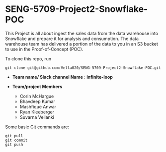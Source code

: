 
# SENG-5709-Project2-Snowflake-POC 
This Project is all about ingest the sales data from the data warehouse
into Snowflake and prepare it for analysis and consumption. The data warehouse team has delivered a
portion of the data to you in an S3 bucket to use in the Proof-of-Concept (POC).


To clone this repo, run 

`git clone git@github.com:Vella020/SENG-5709-Project2-Snowflake-POC.git`

- **Team name/ Slack channel Name** : **infinite-loop**


- **Team/project Members**
   - Corin McHargue
   - Bhavdeep Kumar
   - Mashfique Anwar
   - Ryan Kleeberger
   - Suvarna Vellanki

Some basic Git commands are:
```
git pull
git commit
git push
```
